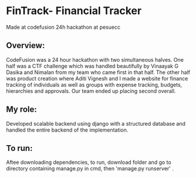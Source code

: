 # FinTrack- Financial Tracker
Made at codefusion 24h hackathon at pesuecc

## Overview:

CodeFusion was a 24 hour hackathon with two simultaneous halves. One half was a CTF challenge which was handled beautifully by Vinaayak G Dasika and Nimalan from my team who came first in that half.
The other half was product creation where Aditi Vignesh and I made a website for finance tracking of individuals as well as groups with expense tracking, budgets, hierarchies and approvals. 
Our team ended up placing second overall.

## My role:

Developed scalable backend using django with a structured database and handled the entire backend of the implementation.


 ## To run:

Aftee downloading dependencies, to run, download folder and go to directory containing manage.py in cmd, then 'manage.py runserver' .